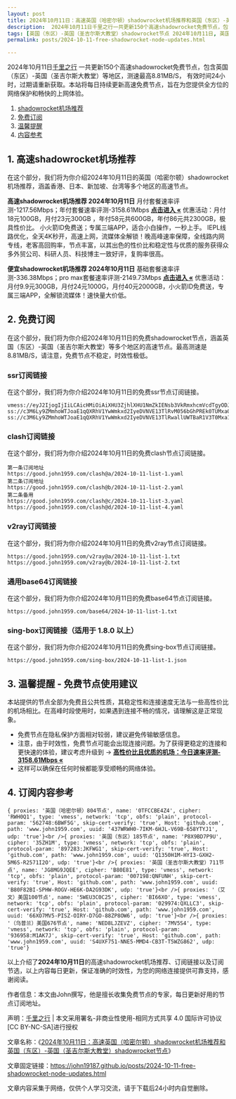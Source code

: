 ```yaml
---
layout: post
title: 2024年10月11日：高速英国（哈密尔顿）shadowrocket机场推荐和英国（东区）-英国（圣吉尔斯大教堂）shadowrocket节点
description:  2024年10月11日千里之行一共更新150个高速shadowrocket免费节点，包含英国（东区）-英国（圣吉尔斯大教堂）等地区，测速最高8.81MB/S， 有效时间24小时，过期请重新获取。本站将每日持续更新高速免费节点，旨在为您提供全方位的网络保护和畅快的上网体验
tags: [英国（东区）-英国（圣吉尔斯大教堂）shadowrocket节点 2024年10月11日, 英国（哈密尔顿）高速shadowrocketshadowrocket机场推荐 2024年10月11日]
permalink: posts/2024-10-11-free-shadowrocket-node-updates.html

---
```



2024年10月11日[千里之行](https://john19187.github.io) 一共更新150个高速shadowrocket免费节点，包含英国（东区）-英国（圣吉尔斯大教堂）等地区，测速最高8.81MB/S， 有效时间24小时，过期请重新获取。本站将每日持续更新高速免费节点，旨在为您提供全方位的网络保护和畅快的上网体验。

1. [shadowrocket机场推荐](#1-高速shadowrocket机场推荐)
2. [免费订阅](#2-免费订阅)
3. [温馨提醒](#3-温馨提醒---免费节点使用建议)
4. [内容参考](#4-订阅内容参考)

## 1. 高速shadowrocket机场推荐

在这个部分，我们将为你介绍2024年10月11日的英国（哈密尔顿）shadowrocket机场推荐，涵盖香港、日本、新加坡、台湾等多个地区的高速节点。

<div class="good cat1"><strong>高速shadowrocket机场推荐 2024年10月11日</strong> 月付套餐速率评测-1217.56Mbps；年付套餐速率评测-3158.61Mbps <strong><a href="https://good.john1959.com/lepl/2024-10-11" target="_blank">点击进入 «</a></strong> 优惠活动：月付18元100GB，月付23元300GB ，年付58元共600GB，年付86元共2300GB，极具性价比。 小火箭ID免费送；专属三端APP，适合小白操作，一秒上手。 IEPL线路优化，全天4K秒开，高速上网，流媒体全解锁！晚高峰速率保障，全线路内网专线，老客高回购率，节点丰富，以其出色的性价比和稳定性与优质的服务获得众多外贸公司、科研人员、科技博主一致好评，复购率很高。</div><div class="good cat2">

<strong>便宜shadowrocket机场推荐 2024年10月11日</strong> 基础套餐速率评测-336.38Mbps；pro max套餐速率评测-2149.73Mbps <strong><a href="https://good.john1959.com/cheap/2024-10-11" target="_blank">点击进入 «</a></strong> 优惠活动：月付9.9元300GB，月付24元1000G，月付40元2000GB，小火箭ID免费送，专属三端APP，全解锁流媒体！速快量大价低。</div>

## 2. 免费订阅

在这个部分，我们将为你介绍2024年10月11日的免费shadowrocket节点，涵盖英国（东区）-英国（圣吉尔斯大教堂）等多个地区的高速节点。最高测速是8.81MB/S，请注意，免费节点不稳定，时效性极低。

### ssr订阅链接

在这个部分，我们将为你介绍2024年10月11日的免费ssr节点订阅链接。

```
vmess://eyJ2IjogIjIiLCAicHMiOiAiXHU3ZjhlXHU1NmZkIENsb3VkRmxhcmVcdTgyODJcdTcwYjkiLCAiYWRkIjogIjEwNC4xOC4xODkuMTkiLCAicG9ydCI6ICI4MDgwIiwgImlkIjogImI1NTFhYTIyLTIyYWYtMTFlZS1iOGQ4LWYyM2M5MzJlYjY4ZCIsICJhaWQiOiAiMCIsICJzY3kiOiAiYXV0byIsICJuZXQiOiAid3MiLCAidHlwZSI6ICJub25lIiwgImhvc3QiOiAib2lpY3R3Lnl5ZHNpaS5jb20iLCAicGF0aCI6ICIvIiwgInRscyI6ICIiLCAic25pIjogIiIsICJhbHBuIjogIiJ9
ss://c3M6Ly9ZMmhoWTJoaE1qQXRhV1YwWmkxd2IyeDVNVE13TlRvM056bGhPREk0TUMxa05tWXhMVFJpWW1JdE9UQmhZUzFtTURabE1UVmhNV1k1TXpZ@free.2apzhfa:31641#9%7C%F0%9F%87%BB%F0%9F%87%B3%E8%B6%8A%E5%8D%97%2001%20%7C%201x%20VN
ss://c3M6Ly9ZMmhoWTJoaE1qQXRhV1YwWmkxd2IyeDVNVE13TlRwallUWTBaR1V3T0Mxa1l6RXdMVFF4TVdRdFltRTFPUzAzTWpjM1pXRTRPREpqTXpn@free.2weradf:36115#7%7C%F0%9F%87%AF%F0%9F%87%B5%20%E6%97%A5%E6%9C%AC%2003%20%7C%201x%20JP
```

### clash订阅链接

在这个部分，我们将为你介绍2024年10月11日的免费clash节点订阅链接。

```
第一条订阅地址
https://good.john1959.com/clash@a/2024-10-11-list-1.yaml
第二条订阅地址
https://good.john1959.com/clash@b/2024-10-11-list-2.yaml
第二条备用
https://good.john1959.com/clash@c/2024-10-11-list-3.yaml
https://good.john1959.com/clash@d/2024-10-11-list-4.yaml
```

### v2ray订阅链接

在这个部分，我们将为你介绍2024年10月11日的免费v2ray节点订阅链接。

```
https://good.john1959.com/v2ray@a/2024-10-11-list-1.txt
https://good.john1959.com/v2ray@b/2024-10-11-list-2.txt
```

### 通用base64订阅链接

在这个部分，我们将为你介绍2024年10月11日的免费base64节点订阅链接。

```
https://good.john1959.com/base64/2024-10-11-list-1.txt
```

### sing-box订阅链接（适用于 1.8.0 以上）

在这个部分，我们将为你介绍2024年10月11日的免费sing-box节点订阅链接。

```
https://good.john1959.com/sing-box/2024-10-11-list-1.json
```

## 3. 温馨提醒 - 免费节点使用建议

本站提供的节点全部为免费且公共性质，其稳定性和连接速度无法与一些高性价比的机场相比。在高峰时段使用时，如果遇到连接不畅的情况，请理解这是正常现象。

- 免费节点在隐私保护方面相对较弱，建议避免传输敏感信息。
- 注意，由于时效性，免费节点可能会出现连接问题。为了获得更稳定的连接和更快速的体验，建议考虑升级到 → <strong>[高性价比且优质的机场：今日速率评测- 3158.61Mbps «](https://good.john1959.com/lepl/2024-10-11)</strong>
- 这样可以确保在任何时候都能享受顺畅的网络体验。

## 4. 订阅内容参考

```
{ proxies: '英国（哈密尔顿）804节点', name: '0TFCCBE4Z4', cipher: 'RWH0Q1', type: 'vmess', network: 'tcp', obfs: 'plain', protocol-param: '562748:6BWF5G', skip-cert-verify: 'true', Host: 'github.com', path: 'www.john1959.com', uuid: '437WRWH0-7IKM-6HJL-V69B-658YTYJ1', udp: 'true'}<br />{ proxies: '英国（东区）185节点', name: 'P8X9BD7P9U', cipher: '35ZH1M', type: 'vmess', network: 'tcp', obfs: 'plain', protocol-param: '897283:JKFWG1', skip-cert-verify: 'true', Host: 'github.com', path: 'www.john1959.com', uuid: 'Q1350H1M-HYI3-GXH2-5M6S-R2571I2O', udp: 'true'}<br />{ proxies: '英国（圣吉尔斯大教堂）711节点', name: 'JG8MG9JQEE', cipher: 'B80E81', type: 'vmess', network: 'tcp', obfs: 'plain', protocol-param: '007198:QNFUNH', skip-cert-verify: 'true', Host: 'github.com', path: 'www.john1959.com', uuid: 'B80F82BI-SPHW-ROGV-HE6K-DA2G93DK', udp: 'true'}<br />{ proxies: '（艾文）美国100节点', name: '5WEU3C0C25', cipher: 'BI66XO', type: 'vmess', network: 'tcp', obfs: 'plain', protocol-param: '029974:QXLLC3', skip-cert-verify: 'true', Host: 'github.com', path: 'www.john1959.com', uuid: '66XO7MV5-PISZ-OIRY-D7GO-88ZP8OW6', udp: 'true'}<br />{ proxies: '（乌普兰）美国676节点', name: 'NED8LJZEVZ', cipher: '7MV5S4', type: 'vmess', network: 'tcp', obfs: 'plain', protocol-param: '936958:M1AK7J', skip-cert-verify: 'true', Host: 'github.com', path: 'www.john1959.com', uuid: 'S4UXF751-NNE5-MMD4-CB3T-T5WZG862', udp: 'true'}
```

以上介绍了<strong>2024年10月11日</strong>的高速shadowrocket机场推荐、订阅链接以及订阅节选，以上内容每日更新，保证准确的时效性，为您的网络连接提供可靠支持，感谢阅读。

作者信息：本文由John撰写，他是擅长收集免费节点的专家，每日更新好用的节点订阅地址。

声明：[千里之行](https://john19187.github.io) | 本文采用署名-非商业性使用-相同方式共享 4.0 国际许可协议[CC BY-NC-SA]进行授权

文章名称：《[2024年10月11日：高速英国（哈密尔顿）shadowrocket机场推荐和英国（东区）-英国（圣吉尔斯大教堂）shadowrocket节点](https://john19187.github.io/posts/2024-10-11-free-shadowrocket-node-updates.html)》

文章固定链接：https://john19187.github.io/posts/2024-10-11-free-shadowrocket-node-updates.html

文章内容采集于网络，仅供个人学习交流，请于下载后24小时内自觉删除。

